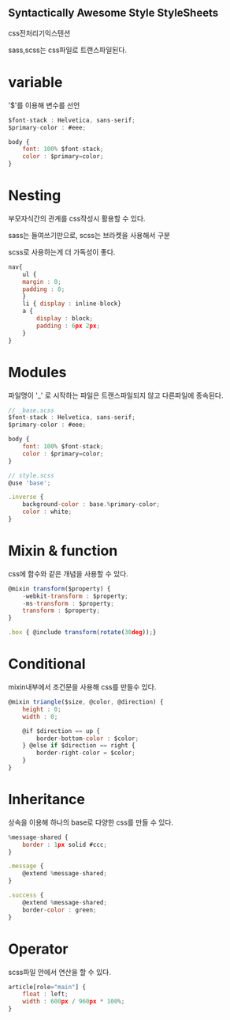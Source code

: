 ## Syntactically Awesome Style StyleSheets

css전처리기익스텐션

sass,scss는 css파일로 트랜스파일된다.

# variable

'$'를 이용해 변수를 선언

```jsx
$font-stack : Helvetica, sans-serif;
$primary-color : #eee;

body {
	font: 100% $font-stack;
	color : $primary=color;
}
```

# Nesting

부모자식간의 관계를 css작성시 활용할 수 있다.

sass는 들여쓰기만으로, scss는 브라켓을 사용해서 구분

scss로 사용하는게 더 가독성이 좋다.

```jsx
nav{
	ul {
	margin : 0;
	padding : 0;
	} 
	li { display : inline-block}
	a {
		display : block;
		padding : 6px 2px;
	}
}
```

# Modules

파일명이 '_' 로 시작하는 파일은 트랜스파일되지 않고 다른파일에 종속된다.

```jsx
// _base.scss
$font-stack : Helvetica, sans-serif;
$primary-color : #eee;

body {
	font: 100% $font-stack;
	color : $primary=color;
}
```

```jsx
// style.scss
@use 'base';

.inverse {
	background-color : base.%primary-color;
	color : white;
}
```

# Mixin & function

css에 함수와 같은 개념을 사용할 수 있다.

```jsx
@mixin transform($property) {
	-webkit-transform : $property;
	-ms-transform : $property;
	transform : $property;
}

.box { @include transform(rotate(30deg));}
```

# Conditional

mixin내부에서 조건문을 사용해 css를 만들수 있다.

```jsx
@mixin triangle($size, @color, @direction) {
	height : 0;
	width : 0;

	@if $direction == up {
		border-bottom-color : $color;
	} @else if $direction == right {
		border-right-color = $color;
	} 
}
```

# Inheritance

상속을 이용해 하나의 base로 다양한 css를 만들 수 있다.

```jsx
%message-shared {
	border : 1px solid #ccc;
}

.message {
	@extend %message-shared;
}

.success {
	@extend %message-shared;
	border-color : green;
}
```

# Operator

scss파일 안에서 연산을 할 수 있다.

```jsx
article[role="main"] {
	float : left;
	width : 600px / 960px * 100%;
}
```
